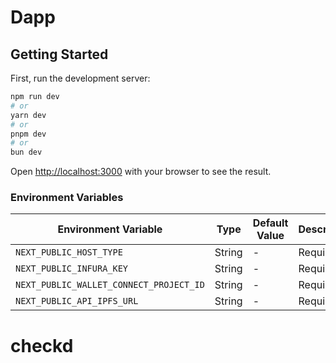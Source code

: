 # Dapp

## Getting Started

First, run the development server:

```bash
npm run dev
# or
yarn dev
# or
pnpm dev
# or
bun dev
```

Open [http://localhost:3000](http://localhost:3000) with your browser to see the result.

### Environment Variables

| Environment Variable                    | Type   | Default Value | Description |
|-----------------------------------------| ------ | ------------- | ----------- |
| `NEXT_PUBLIC_HOST_TYPE`                 | String | -             | Required    |
| `NEXT_PUBLIC_INFURA_KEY`                | String | -             | Required    |
| `NEXT_PUBLIC_WALLET_CONNECT_PROJECT_ID` | String | -             | Required    |
| `NEXT_PUBLIC_API_IPFS_URL`              | String | -             | Required    |
# checkd
